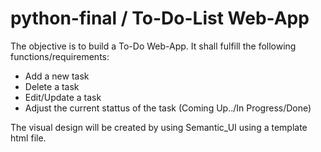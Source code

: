 # python-final / To-Do-List Web-App

The objective is to build a To-Do Web-App. It shall fulfill the following functions/requirements: 
- Add a new task
- Delete a task
- Edit/Update a task
- Adjust the current stattus of the task (Coming Up../In Progress/Done) 

The visual design will be created by using Semantic_UI using a template html file.
